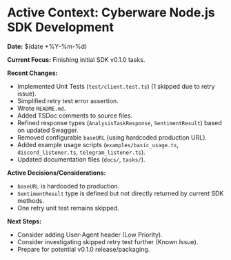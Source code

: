 # Active Context: Cyberware Node.js SDK Development

**Date:** $(date +%Y-%m-%d)

**Current Focus:** Finishing initial SDK v0.1.0 tasks.

**Recent Changes:**

- Implemented Unit Tests (`test/client.test.ts`) (1 skipped due to retry issue).
- Simplified retry test error assertion.
- Wrote `README.md`.
- Added TSDoc comments to source files.
- Refined response types (`AnalysisTaskResponse`, `SentimentResult`) based on updated Swagger.
- Removed configurable `baseURL` (using hardcoded production URL).
- Added example usage scripts (`examples/basic_usage.ts`, `discord_listener.ts`, `telegram_listener.ts`).
- Updated documentation files (`docs/`, `tasks/`).

**Active Decisions/Considerations:**

- `baseURL` is hardcoded to production.
- `SentimentResult` type is defined but not directly returned by current SDK methods.
- One retry unit test remains skipped.

**Next Steps:**

- Consider adding User-Agent header (Low Priority).
- Consider investigating skipped retry test further (Known Issue).
- Prepare for potential v0.1.0 release/packaging. 